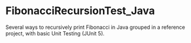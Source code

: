 # FibonacciRecursionTest_Java
Several ways to recursively print Fibonacci in Java grouped in a reference project, with basic Unit Testing (JUnit 5).
